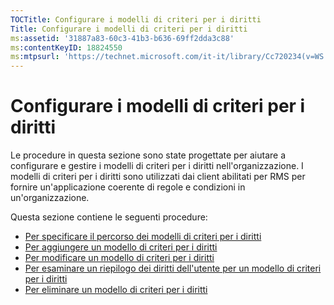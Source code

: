 ```yaml
---
TOCTitle: Configurare i modelli di criteri per i diritti
Title: Configurare i modelli di criteri per i diritti
ms:assetid: '31887a83-60c3-41b3-b636-69ff2dda3c88'
ms:contentKeyID: 18824550
ms:mtpsurl: 'https://technet.microsoft.com/it-it/library/Cc720234(v=WS.10)'
---
```


Configurare i modelli di criteri per i diritti
==============================================

Le procedure in questa sezione sono state progettate per aiutare a configurare e gestire i modelli di criteri per i diritti nell'organizzazione. I modelli di criteri per i diritti sono utilizzati dai client abilitati per RMS per fornire un'applicazione coerente di regole e condizioni in un'organizzazione.

Questa sezione contiene le seguenti procedure:

-   [Per specificare il percorso dei modelli di criteri per i diritti](https://technet.microsoft.com/e1bee46d-33db-424f-ba45-1dcedcb883ab)
-   [Per aggiungere un modello di criteri per i diritti](https://technet.microsoft.com/1a5555cd-6d39-4078-a879-4106864674be)
-   [Per modificare un modello di criteri per i diritti](https://technet.microsoft.com/9580b934-bd6f-4097-9d3c-4fc14a3147fa)
-   [Per esaminare un riepilogo dei diritti dell'utente per un modello di criteri per i diritti](https://technet.microsoft.com/a3559cfd-3c80-4b6a-8e44-e4b42b98a76c)
-   [Per eliminare un modello di criteri per i diritti](https://technet.microsoft.com/9c9a1496-cf55-4c65-a4c6-9fe245edce00)
